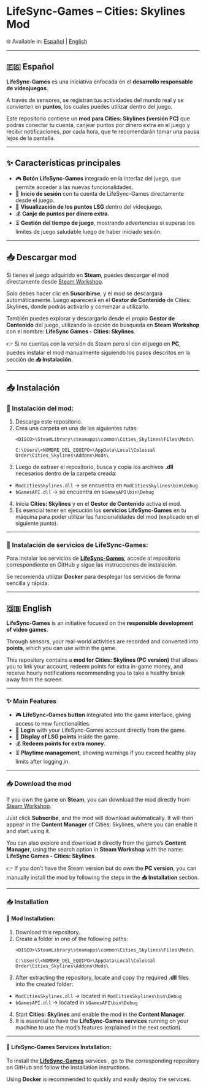 # LifeSync-Games – Cities: Skylines Mod

🌐 Available in: [Español](#-español) | [English](#-english)  

---

## 🇪🇸 Español

**LifeSync-Games** es una iniciativa enfocada en el **desarrollo responsable de videojuegos**.  

A través de sensores, se registran tus actividades del mundo real y se convierten en **puntos**, los cuales puedes utilizar dentro del juego.  

Este repositorio contiene un **mod para Cities: Skylines (versión PC)** que podrás conectar tu cuenta, canjear puntos por dinero extra en el juego y recibir notificaciones, por cada hora, que te recomendarán tomar una pausa lejos de la pantalla.

---

## ✨ Características principales  

- 🎮 **Botón LifeSync-Games** integrado en la interfaz del juego, que permite acceder a las nuevas funcionalidades.  
- 🔑 **Inicio de sesión** con tu cuenta de LifeSync-Games directamente desde el juego.  
- 👀 **Visualización de los puntos LSG** dentro del videojuego.  
- 💰 **Canje de puntos por dinero extra**.  
- ⏳ **Gestión del tiempo de juego**, mostrando advertencias si superas los límites de juego saludable luego de haber iniciado sesión.  

---

## 📥 Descargar mod

Si tienes el juego adquirido en **Steam**, puedes descargar el mod directamente desde [Steam Workshop](https://steamcommunity.com/sharedfiles/filedetails/?id=3519587566).  

Solo debes hacer clic en **Suscribirse**, y el mod se descargará automáticamente. Luego aparecerá en el **Gestor de Contenido** de Cities: Skylines, donde podrás activarlo y comenzar a utilizarlo.  

También puedes explorar y descargarlo desde el propio **Gestor de Contenido** del juego, utilizando la opción de búsqueda en **Steam Workshop** con el nombre: **LifeSync Games - Cities: Skylines**.  

👉 Si no cuentas con la versión de Steam pero sí con el juego en **PC**, puedes instalar el mod manualmente siguiendo los pasos descritos en la sección de **📥 Instalación**.

---

## 📥 Instalación  

### 🔹 Instalación del mod: 

1. Descarga este repositorio.  
2. Crea una carpeta en una de las siguientes rutas: 
    ```
   <DISCO>\SteamLibrary\steamapps\common\Cities_Skylines\Files\Mods\
    ```  
    ```
   C:\Users\<NOMBRE_DEL_EQUIPO>\AppData\Local\Colossal Order\Cities_Skylines\Addons\Mods\
    ```  
3. Luego de extraer el repositorio, busca y copia los archivos **.dll** necesarios dentro de la carpeta creada:  
- `ModCitiesSkylines.dll` → se encuentra en `ModCitiesSkylines\bin\Debug`  
- `bGamesAPI.dll` → se encuentra en `bGamesAPI\bin\Debug`  
4. Inicia **Cities: Skylines** y en el **Gestor de Contenido** activa el mod.  
5. Es esencial tener en ejecución los **servicios LifeSync-Games** en tu máquina para poder utilizar las funcionalidades del mod (explicado en el siguiente punto).  

---

### 🔹 Instalación de servicios de LifeSync-Games:  

Para instalar los servicios de [**LifeSync-Games**](https://github.com/BlendedGames-bGames/bGames-dev-services), accede al repositorio correspondiente en GitHub y sigue las instrucciones de instalación.  

Se recomienda utilizar **Docker** para desplegar los servicios de forma sencilla y rápida.

---

## 🇬🇧 English  

**LifeSync-Games** is an initiative focused on the **responsible development of video games**.  

Through sensors, your real-world activities are recorded and converted into **points**, which you can use within the game.  

This repository contains a **mod for Cities: Skylines (PC version)** that allows you to link your account, redeem points for extra in-game money, and receive hourly notifications recommending you to take a healthy break away from the screen.  

---

### ✨ Main Features  

- 🎮 **LifeSync-Games button** integrated into the game interface, giving access to new functionalities.  
- 🔑 **Login** with your LifeSync-Games account directly from the game.  
- 👀 **Display of LSG points** inside the game.  
- 💰 **Redeem points for extra money**.  
- ⏳ **Playtime management**, showing warnings if you exceed healthy play limits after logging in.  

---

### 📥 Download the mod  

If you own the game on **Steam**, you can download the mod directly from [Steam Workshop](https://steamcommunity.com/sharedfiles/filedetails/?id=3519587566).  

Just click **Subscribe**, and the mod will download automatically. It will then appear in the **Content Manager** of Cities: Skylines, where you can enable it and start using it.  

You can also explore and download it directly from the game’s **Content Manager**, using the search option in **Steam Workshop** with the name: **LifeSync Games - Cities: Skylines**.  

👉 If you don’t have the Steam version but do own the **PC version**, you can manually install the mod by following the steps in the **📥 Installation** section.  

---

### 📥 Installation  

#### 🔹 Mod Installation:  

1. Download this repository.  
2. Create a folder in one of the following paths:
    ```
   <DISCO>\SteamLibrary\steamapps\common\Cities_Skylines\Files\Mods\
    ```  
    ```
   C:\Users\<NOMBRE_DEL_EQUIPO>\AppData\Local\Colossal Order\Cities_Skylines\Addons\Mods\
    ```  
3. After extracting the repository, locate and copy the required **.dll** files into the created folder:  
- `ModCitiesSkylines.dll` → located in `ModCitiesSkylines\bin\Debug`  
- `bGamesAPI.dll` → located in `bGamesAPI\bin\Debug`  
4. Start **Cities: Skylines** and enable the mod in the **Content Manager**.  
5. It is essential to have the **LifeSync-Games services** running on your machine to use the mod’s features (explained in the next section).  

---

#### 🔹 LifeSync-Games Services Installation:  

To install the [**LifeSync-Games**](https://github.com/BlendedGames-bGames/bGames-dev-services) services , go to the corresponding repository on GitHub and follow the installation instructions.  

Using **Docker** is recommended to quickly and easily deploy the services.  